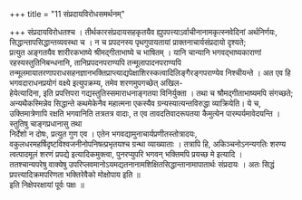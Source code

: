 +++ 
title = "11 संप्रदायविरोधसमर्थनम्" 
 
+++ 
संप्रदायविरोधतश्च । तीर्थकारसंप्रदायसहकृतयैव ह्युपपत्त्याऽर्वाचीनानामकृत्स्नवेदिनां अर्थनिर्णयः, सिद्धान्तापसिद्धान्तव्यवस्था च । न च प्रपदनस्य पृथगुपायतायां प्राक्तनाचार्यसंप्रदायो दृश्यते;   
प्रत्युत अङ्गतयैव शारीरकभाष्ये श्रीमद्गीताभाष्ये च भाषितम् । यानि चान्यानि भगवद्भाष्यकाराणां रहस्यस्तुतिनिबन्धनानि, तानिप्रपदनपराण्यपि तन्मूलापादनपराण्यपि तन्मूलमायातरणापराधसहनज्ञानभक्तिप्राप्त्याद्यपेक्षाशिरस्कत्वादिलिङ्गैरङ्गपराण्येव निश्चीयन्ते । अत एव हि भगवदाराधनप्रयोगं वक्ष्ये इत्युपक्रम्य, तमेव शरणमुपगच्छेत् अखिल-   
हेयेत्यादिना, इति प्रपत्तिपरा गद्यस्तुतिस्समाराधनाङ्गतया विनिर्युक्ता । तथा च श्रौमद्गीताभाष्यमपि संगच्छते; अन्यथैकस्मिन्नेव सिद्धान्ते कथमेकेनैव महात्मना एकस्यैव ग्रन्यस्यात्यन्तविरुद्धा व्याक्रियेति। ये च, उक्तिमात्रेणापि रक्षति भगवानिति तत्रतत्र वादाः, त एव तावदतिवादरूपतया कैमुत्येन पारम्पर्यमावेदयन्ति । स्तुतिषु चाङ्गप्रधानासु तथा   
निर्देशो न दोषः, प्रत्युत गुण एव । एतेन भगवद्यामुनाचार्यप्रणीतस्तोत्रादयः, वकुलधरमहर्षिदृष्टविश्वजनीनोपनिषत्प्रभृतयश्च ग्रन्था व्याख्याताः । तत्रापि हि, अकिञ्चनोऽनन्यगतिः शरण्य त्वत्पादमूलं शरणं प्रपद्ये इत्यादिकमुक्त्वा, पुनरप्युपरि भगवन् भक्तिमपि प्रयच्छ मे इत्यादि ।   
ततश्चान्यपरेषु वाक्येषु उपरिप्लवमानोऽयमद्यतनानामशिक्षितसिद्धान्तानामापातार्थः संप्रदायः । अतः सिद्धं प्रपत्त्यादिक्रमपरिणता भक्तिरेवैको मोक्षोपाय इति ॥   
इति निक्षेपरक्षायां पूर्वः पक्षः ॥

